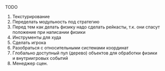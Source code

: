 TODO

1. Текстурирование
2. Переделать модульность под стратегию
3. Перед тем как делать физику надо сделать рейкасты, т.к. они спасут положение при написании физики
4. Инструменты для худа
5. Сделать игрока
6. Разобраться с относительными системами координат
7. Глобально доступный пул (дерево) объектов для обработки физики и внутриигровых событий
8. Менеджер сцен.